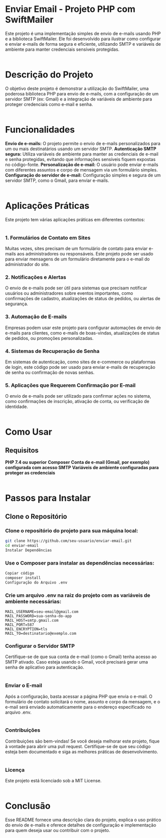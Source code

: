 # Enviar Email - Projeto PHP com SwiftMailer
Este projeto é uma implementação simples de envio de e-mails usando PHP e a biblioteca SwiftMailer. Ele foi desenvolvido para ilustrar como configurar e enviar e-mails de forma segura e eficiente, utilizando SMTP e variáveis de ambiente para manter credenciais sensíveis protegidas.<br></br>

# Descrição do Projeto
O objetivo deste projeto é demonstrar a utilização do SwiftMailer, uma poderosa biblioteca PHP para envio de e-mails, com a configuração de um servidor SMTP (ex: Gmail) e a integração de variáveis de ambiente para proteger credenciais como e-mail e senha.<br></br>

# Funcionalidades
**Envio de e-mails:** O projeto permite o envio de e-mails personalizados para um ou mais destinatários usando um servidor SMTP.
**Autenticação SMTP segura:** Utiliza variáveis de ambiente para manter as credenciais de e-mail e senha protegidas, evitando que informações sensíveis fiquem expostas no código-fonte.
**Personalização de e-mail:** O usuário pode enviar e-mails com diferentes assuntos e corpo de mensagem via um formulário simples.
**Configuração do servidor de e-mail:** Configuração simples e segura de um servidor SMTP, como o Gmail, para enviar e-mails.<br></br>

# Aplicações Práticas
Este projeto tem várias aplicações práticas em diferentes contextos:<br></br>

### 1. Formulários de Contato em Sites
Muitas vezes, sites precisam de um formulário de contato para enviar e-mails aos administradores ou responsáveis. Este projeto pode ser usado para enviar mensagens de um formulário diretamente para o e-mail do administrador do site.
### 2. Notificações e Alertas
O envio de e-mails pode ser útil para sistemas que precisam notificar usuários ou administradores sobre eventos importantes, como confirmações de cadastro, atualizações de status de pedidos, ou alertas de segurança.
### 3. Automação de E-mails
Empresas podem usar este projeto para configurar automações de envio de e-mails para clientes, como e-mails de boas-vindas, atualizações de status de pedidos, ou promoções personalizadas.
### 4. Sistemas de Recuperação de Senha
Em sistemas de autenticação, como sites de e-commerce ou plataformas de login, este código pode ser usado para enviar e-mails de recuperação de senha ou confirmação de novas senhas.
### 5. Aplicações que Requerem Confirmação por E-mail
O envio de e-mails pode ser utilizado para confirmar ações no sistema, como confirmações de inscrição, ativação de conta, ou verificação de identidade.<br></br>


# Como Usar
## Requisitos
**PHP 7.4 ou superior**
**Composer**
**Conta de e-mail (Gmail, por exemplo) configurada com acesso SMTP**
**Variáveis de ambiente configuradas para proteger as credenciais**<br></br>

# Passos para Instalar
## Clone o Repositório

### Clone o repositório do projeto para sua máquina local:

```bash
git clone https://github.com/seu-usuario/enviar-email.git
cd enviar-email
Instalar Dependências
```

### Use o Composer para instalar as dependências necessárias:

```bash
Copiar código
composer install
Configuração do Arquivo .env
```

### Crie um arquivo .env na raiz do projeto com as variáveis de ambiente necessárias:

```
MAIL_USERNAME=seu-email@gmail.com
MAIL_PASSWORD=sua-senha-do-app
MAIL_HOST=smtp.gmail.com
MAIL_PORT=587
MAIL_ENCRYPTION=tls
MAIL_TO=destinatario@exemplo.com
```

### Configurar o Servidor SMTP
Certifique-se de que sua conta de e-mail (como o Gmail) tenha acesso ao SMTP ativado. Caso esteja usando o Gmail, você precisará gerar uma senha de aplicativo para autenticação.<br></br>

### Enviar o E-mail

Após a configuração, basta acessar a página PHP que envia o e-mail. O formulário de contato solicitará o nome, assunto e corpo da mensagem, e o e-mail será enviado automaticamente para o endereço especificado no arquivo .env.<br></br>


### Contribuições
Contribuições são bem-vindas! Se você deseja melhorar este projeto, fique à vontade para abrir uma pull request. Certifique-se de que seu código esteja bem documentado e siga as melhores práticas de desenvolvimento.<br></br>

### Licença
Este projeto está licenciado sob a MIT License.<br></br>

# Conclusão

Esse README fornece uma descrição clara do projeto, explica o uso prático do envio de e-mails e oferece detalhes de configuração e implementação para quem deseja usar ou contribuir com o projeto.
